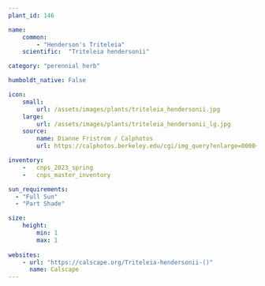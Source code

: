 ```yaml
---
plant_id: 146 

name: 
    common:  
        - "Henderson's Triteleia" 
    scientific:  "Triteleia hendersonii"  

category: "perennial herb"

humboldt_native: False

icon: 
    small: 
        url: /assets/images/plants/triteleia_hendersonii.jpg 
    large: 
        url: /assets/images/plants/triteleia_hendersonii_lg.jpg 
    source: 
        name: Dianne Fristrom / Calphotos
        url: https://calphotos.berkeley.edu/cgi/img_query?enlarge=0000+0000+0900+0081

inventory: 
    -   cnps_2023_spring
    -   cnps_master_inventory

sun_requirements:
  - "Full Sun"
  - "Part Shade"

size:
    height: 
        min: 1
        max: 1 
 
websites: 
    - url: "https://calscape.org/Triteleia-hendersonii-()"
      name: Calscape
---
```









